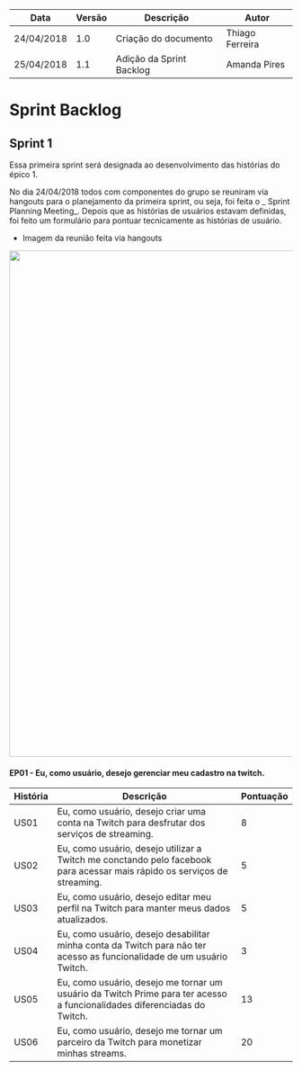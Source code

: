 Data|Versão|Descrição|Autor
-----|------|---------|-------
24/04/2018|1.0|Criação do documento|Thiago Ferreira|
25/04/2018|1.1|Adição da Sprint Backlog|Amanda Pires|

# Sprint Backlog

## Sprint 1

Essa primeira sprint será designada ao desenvolvimento das histórias do épico 1. 

No dia 24/04/2018 todos com componentes do grupo se reuniram via hangouts para o planejamento da primeira sprint, ou seja, foi feita o _ Sprint Planning Meeting_. Depois que as histórias de usuários estavam definidas, foi feito um formulário para pontuar tecnicamente as histórias de usuário. 

* Imagem da reunião feita via hangouts

<img src="https://github.com/gabrielziegler3/Requisitos-2018-1/blob/master/imagens/Reunioes/reuniao_24-04-2018.jpg" width=900px>

#### EP01 - Eu, como usuário, desejo gerenciar meu cadastro na twitch.

|História|Descrição|Pontuação|
|----|---------|-------|
|US01|Eu, como usuário, desejo criar uma conta na Twitch para desfrutar dos serviços de streaming.|8|
|US02|Eu, como usuário, desejo utilizar a Twitch me conctando pelo facebook para acessar mais rápido os serviços de streaming.|5|
|US03|Eu, como usuário, desejo editar meu perfil na Twitch para manter meus dados atualizados.|5|
|US04|Eu, como usuário, desejo desabilitar minha conta da Twitch para não ter acesso as funcionalidade de um usuário Twitch.|3|
|US05|Eu, como usuário, desejo me tornar um usuário da Twitch Prime para ter acesso a funcionalidades diferenciadas do Twitch.|13|
|US06|Eu, como usuário, desejo me tornar um parceiro da Twitch para monetizar minhas streams.|20|
